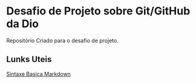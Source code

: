 # Desafio de Projeto sobre Git/GitHub da Dio
Repositório Criado para o desafio de projeto.

## Lunks Uteis
[Sintaxe Basica Markdown](https://www.markdownguide.org/basic-syntax/)

